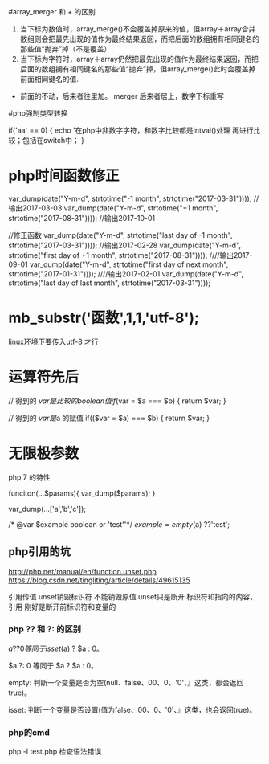 
#array_merger 和 + 的区别 
1. 当下标为数值时，array_merge()不会覆盖掉原来的值，但array＋array合并数组则会把最先出现的值作为最终结果返回，而把后面的数组拥有相同键名的那些值“抛弃”掉（不是覆盖）. 
2. 当下标为字符时，array＋array仍然把最先出现的值作为最终结果返回，而把后面的数组拥有相同键名的那些值“抛弃”掉，但array_merge()此时会覆盖掉前面相同键名的值. 

+ 前面的不动，后来者往里加。 merger 后来者居上，数字下标重写


#php强制类型转换

if('aa' == 0) {
  echo '在php中非数字字符，和数字比较都是intval()处理 再进行比较；包括在switch中；
}


# php时间函数修正

var_dump(date("Y-m-d", strtotime("-1 month", strtotime("2017-03-31"))));
//输出2017-03-03
var_dump(date("Y-m-d", strtotime("+1 month", strtotime("2017-08-31"))));
//输出2017-10-01

//修正函数
var_dump(date("Y-m-d", strtotime("last day of -1 month", strtotime("2017-03-31"))));
//输出2017-02-28
var_dump(date("Y-m-d", strtotime("first day of +1 month", strtotime("2017-08-31"))));
////输出2017-09-01
var_dump(date("Y-m-d", strtotime("first day of next month", strtotime("2017-01-31"))));
////输出2017-02-01
var_dump(date("Y-m-d", strtotime("last day of last month", strtotime("2017-03-31"))));


# mb_substr('函数',1,1,'utf-8');

linux环境下要传入utf-8 才行


# 运算符先后

// 得到的 $var 是比较的boolean值
if($var = $a === $b) {
  return $var;
}

// 得到的 $var 是$a 的赋值
if(($var = $a) === $b) {
    return $var;
}

# 无限极参数

php 7 的特性

funciton(...$params){
    var_dump($params);
}

var_dump(...['a','b','c']);

/* @var $example boolean or 'test''*/
$example = empty($a) ??'test';

## php引用的坑
http://php.net/manual/en/function.unset.php
https://blog.csdn.net/tingliting/article/details/49615135

引用传值 unset销毁标识符 不能销毁原值 unset只是断开 标识符和指向的内容，引用 刚好是断开前标识符和变量的


###  php  ?? 和 ?: 的区别


$a ?? 0 等同于 isset($a) ? $a : 0。

$a ?: 0 等同于 $a ? $a : 0。

empty: 判断一个变量是否为空(null、false、00、0、'0'、』这类，都会返回true)。

isset: 判断一个变量是否设置(值为false、00、0、'0'、』这类，也会返回true)。


### php的cmd

php -l test.php  检查语法错误


